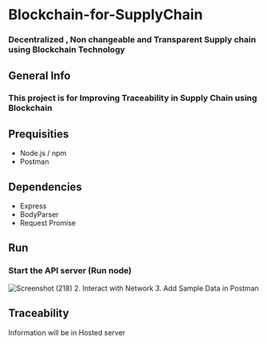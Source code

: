 # Blockchain-for-SupplyChain
### Decentralized , Non changeable and Transparent Supply chain  using Blockchain Technology
## General Info
### This project is for Improving Traceability in Supply Chain using Blockchain
## Prequisities
- Node.js / npm
- Postman
## Dependencies
- Express
- BodyParser
- Request Promise
## Run
 ### Start the API server (Run node) 
![Screenshot (218)](https://user-images.githubusercontent.com/84436796/124454579-452fc400-dda6-11eb-9909-97d008457a56.png)
2. Interact with Network
3. Add Sample Data in Postman
## Traceability
Information will be in Hosted server
